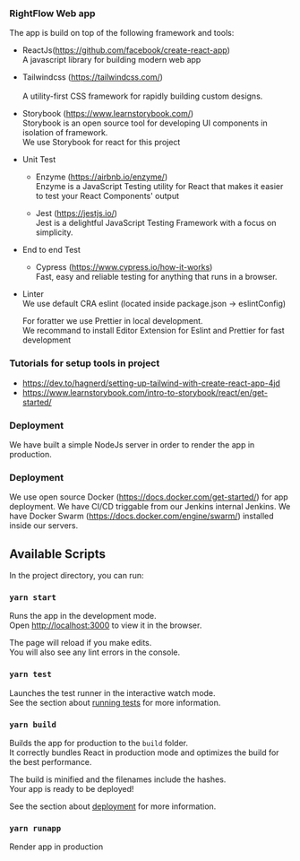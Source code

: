 ### RightFlow Web app

The app is build on top of the following framework and tools:

- ReactJs(https://github.com/facebook/create-react-app)  
  A javascript library for building modern web app

- Tailwindcss (https://tailwindcss.com/)<br>  
  A utility-first CSS framework for rapidly building custom designs.

- Storybook (https://www.learnstorybook.com/)<br>
  Storybook is an open source tool for developing UI components in isolation of framework.<br>
  We use Storybook for react for this project

- Unit Test<br>
  - Enzyme (https://airbnb.io/enzyme/)<br>
    Enzyme is a JavaScript Testing utility for React that makes it easier to test your React Components' output

  - Jest (https://jestjs.io/)<br>
    Jest is a delightful JavaScript Testing Framework with a focus on simplicity.
    
- End to end Test<br>
  - Cypress (https://www.cypress.io/how-it-works)<br>
    Fast, easy and reliable testing for anything that runs in a browser.

- Linter<br>
  We use default CRA eslint (located inside package.json -> eslintConfig)<br>

  For foratter we use Prettier in local development.<br>
  We recommand to install Editor Extension for Eslint and Prettier for fast development

### Tutorials for setup tools in project
  - https://dev.to/hagnerd/setting-up-tailwind-with-create-react-app-4jd
  - https://www.learnstorybook.com/intro-to-storybook/react/en/get-started/

### Deployment
  We have built a simple NodeJs server in order to render the app in production.

### Deployment
  We use open source Docker (https://docs.docker.com/get-started/) for app deployment.
  We have CI/CD triggable from our Jenkins internal Jenkins.
  We have Docker Swarm (https://docs.docker.com/engine/swarm/) installed inside our servers.

## Available Scripts

In the project directory, you can run:

### `yarn start`

Runs the app in the development mode.<br />
Open [http://localhost:3000](http://localhost:3000) to view it in the browser.

The page will reload if you make edits.<br />
You will also see any lint errors in the console.

### `yarn test`

Launches the test runner in the interactive watch mode.<br />
See the section about [running tests](https://facebook.github.io/create-react-app/docs/running-tests) for more information.

### `yarn build`

Builds the app for production to the `build` folder.<br />
It correctly bundles React in production mode and optimizes the build for the best performance.

The build is minified and the filenames include the hashes.<br />
Your app is ready to be deployed!

See the section about [deployment](https://facebook.github.io/create-react-app/docs/deployment) for more information.

### `yarn runapp`

Render app in production

